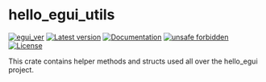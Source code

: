 # hello_egui_utils

[![egui_ver](https://img.shields.io/badge/egui-0.30.0-blue)](https://github.com/emilk/egui)
[![Latest version](https://img.shields.io/crates/v/hello_egui_utils.svg)](https://crates.io/crates/hello_egui_utils)
[![Documentation](https://docs.rs/hello_egui_utils/badge.svg)](https://docs.rs/hello_egui_utils)
[![unsafe forbidden](https://img.shields.io/badge/unsafe-forbidden-success.svg)](https://github.com/rust-secure-code/safety-dance/)
[![License](https://img.shields.io/crates/l/hello_egui_utils.svg)](https://crates.io/crates/hello_egui_utils)



[content]:<>


This crate contains helper methods and structs used all over the hello_egui project.